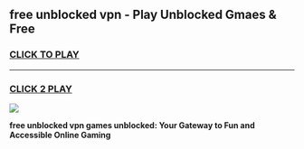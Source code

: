 
## free unblocked vpn - Play Unblocked Gmaes & Free
<h3>
<a href="https://news.freeplayer.one?title=free_unblocked_vpn&ref=16F">CLICK TO PLAY</a></h3>
<hr>

<h3>
<a href="https://news.freeplayer.one?title=free_unblocked_vpn&ref=16F">CLICK 2 PLAY</a>
  
</h3>

<a href="https://news.freeplayer.one?title=free_unblocked_vpn&ref=16F/"><img src="https://clearcache.store/games.png"></a>


**free unblocked vpn games unblocked: Your Gateway to Fun and Accessible Online Gaming**
